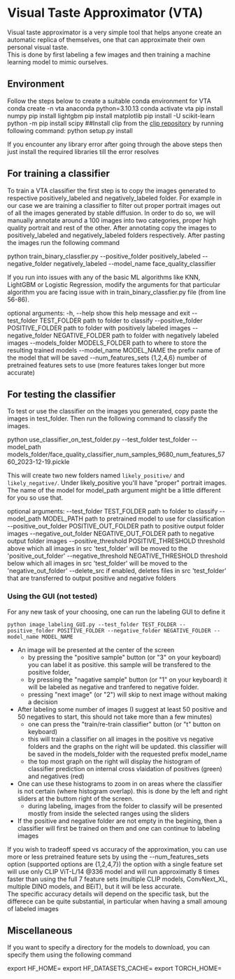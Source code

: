 # Visual Taste Approximator (VTA)

Visual taste approximator is a very simple tool that helps anyone create an automatic replica of themselves, one that can approximate their own personal visual taste.  
This is done by first labeling a few images and then training a machine learning model to mimic ourselves.  

## Environment
Follow the steps below to create a suitable conda environment for VTA
conda create -n vta anaconda python=3.10.13
conda activate vta
pip install numpy
pip install lightgbm
pip install matplotlib
pip install -U scikit-learn
python -m pip install scipy
##Install clip from the [clip repository](https://github.com/harsh242bu/CLIP.git) by running following command:
python setup.py install

If you encounter any library error after going through the above steps then just install the required libraries till the error resolves

## For training a classifier
To train a VTA classifier the first step is to copy the images generated to respective positively_labeled and negatively_labeled folder. For example in our case we are training a classifier to filter out proper portrait images out of all the images generated by stable diffusion. In order to do so, we will manually annotate around a 100 images into two categories, proper high quality portrait and rest of the other. After annotating copy the images to positively_labeled and negatively_labeled folders respectively. After pasting the images run the following command

python train_binary_classfier.py --positive_folder positively_labeled --negative_folder negatively_labeled --model_name face_quality_classifier

If you run into issues with any of the basic ML algorithms like KNN, LightGBM or Logistic Regression, modify the arguments for that particular algorithm you are facing issue with in train_binary_classfier.py file (from line 56-86).

optional arguments:
  -h, --help            show this help message and exit
  --test_folder TEST_FOLDER
                        path to folder to classify
  --positive_folder POSITIVE_FOLDER
                        path to folder with positively labeled images
  --negative_folder NEGATIVE_FOLDER
                        path to folder with negatively labeled images
  --models_folder MODELS_FOLDER
                        path to where to store the resulting trained models
  --model_name MODEL_NAME
                        the prefix name of the model that will be saved
  --num_features_sets {1,2,4,6}
                        number of pretrained features sets to use (more features takes longer but more accurate)

## For testing the classifier
To test or use the classifier on the images you generated, copy paste the images in test_folder. Then run the following command to classify the images.

python use_classifier_on_test_folder.py --test_folder test_folder --model_path models_folder/face_quality_classifier_num_samples_9680_num_features_5760_2023-12-19.pickle

This will create two new folders named `likely_positive/` and `likely_negative/`. Under likely_positive you'll have "proper" portrait images. The name of the model for model_path argument might be a little different for you so use that.

optional arguments:
--test_folder TEST_FOLDER
                        path to folder to classify
--model_path MODEL_PATH
					path to pretrained model to use for classification
--positive_out_folder POSITIVE_OUT_FOLDER
					path to positive output folder images
--negative_out_folder NEGATIVE_OUT_FOLDER
                    path to negative output folder images
--positive_threshold POSITIVE_THRESHOLD
                    threshold above which all images in src 'test_folder' will be moved to the 'positive_out_folder'
--negative_threshold NEGATIVE_THRESHOLD
                    threshold below which all images in src 'test_folder' will be moved to the 'negative_out_folder'
--delete_src
                    if enabled, deletes files in src 'test_folder' that are transferred to output positive and negative folders


### Using the GUI (not tested)
For any new task of your choosing, one can run the labeling GUI to define it
```
python image_labeling_GUI.py --test_folder TEST_FOLDER --positive_folder POSITIVE_FOLDER --negative_folder NEGATIVE_FOLDER --model_name MODEL_NAME
```

- An image will be presented at the center of the screen
    - by pressing the "positive sample" button (or "3" on your keyboard) you can label it as positive. this sample will be transfered to the positive folder,
    - by pressing the "nagative sample" button (or "1" on your keyboard) it will be labeled as negative and tranfered to negative folder.
    - pressing "next image" (or "2") will skip to next image without making a decision
- After labeling some number of images (I suggest at least 50 positive and 50 negatives to start, this should not take more than a few minutes)
    - one can press the "train/re-train classifier" button (or "t" button on keyboard)
    - this will train a classifier on all images in the positive vs negative folders and the graphs on the right will be updated. this classifier will be saved in the models_folder with the requested prefix model_name
    - the top most graph on the right will display the histogram of classifier prediction on internal cross vlaidation of positives (green) and negatives (red)
- One can use these histograms to zoom in on areas where the classifier is not certain (where histogram overlap). this is done by the left and right sliders at the buttom right of the screen.
    - during labeling, images from the folder to classify will be presented mostly from inside the selected ranges using the sliders
- If the positive and negative folder are not empty in the begining, then a classifier will first be trained on them and one can continue to labeling images

If you wish to tradeoff speed vs accuracy of the approximation, you can use more or less pretrained feature sets by using the --num_features_sets option (supported options are {1,2,4,7})
the option with a single feature set will use only CLIP ViT-L/14 @336 model and will run approximatly 8 times faster than using the full 7 feature sets (multiple CLIP models, ConvNext_XL, multiple DINO models, and BEiT), but it will be less accurate.  
The specific accuracy details will depend on the specific task, but the differece can be quite substantial, in particular when having a small amoung of labeled images

## Miscellaneous
If you want to specify a directory for the models to download, you can specify them using the following command

export HF_HOME=<path to huggingface home directory>
export HF_DATASETS_CACHE=<path to huggingface cache directory>
export TORCH_HOME=<path to torch home>
